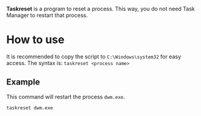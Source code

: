 **Taskreset** is a program to reset a process. This way, you do not need Task Manager to restart that process.

# How to use
It is recommended to copy the script to `C:\Windows\system32` for easy access.
The syntax is: `taskreset <process name>`
## Example
This command will restart the process `dwm.exe`.
```batchfile
taskreset dwm.exe
```
